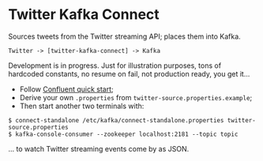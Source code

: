Twitter Kafka Connect
=====================

Sources tweets from the Twitter streaming API; places them into Kafka.

    Twitter -> [twitter-kafka-connect] -> Kafka

Development is in progress. Just for illustration purposes, tons of hardcoded constants, no resume on fail, not production ready, you get it...

 - Follow [Confluent quick start](http://docs.confluent.io/2.0.0/quickstart.html);
 - Derive your own `.properties` from `twitter-source.properties.example`;
 - Then start another two terminals with:

```shell
$ connect-standalone /etc/kafka/connect-standalone.properties twitter-source.properties  
$ kafka-console-consumer --zookeeper localhost:2181 --topic topic
```
... to watch Twitter streaming events come by as JSON.

